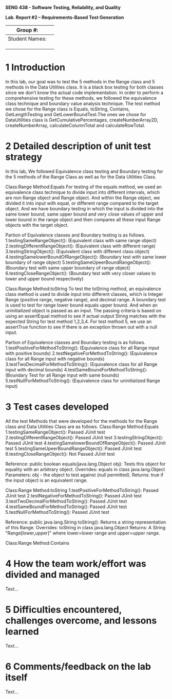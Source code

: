 **SENG 438 - Software Testing, Reliability, and Quality**

**Lab. Report \#2 – Requirements-Based Test Generation**

| Group \#:      |     |
| -------------- | --- |
| Student Names: |     |
|                |     |
|                |     |
|                |     |

# 1 Introduction

In this lab, our goal was to test the 5 methods in the Range class and 5 methods in the Data Utilities class. It is a black box testing for both classes since we don’t know the actual code implementation. In order to perform a comprehensive testing for these methods, we followed the equivalence class technique and boundary value analysis technique. The test method we chose for the Range class is Equals, toString, Contains, GetLengthTesting and GetLowerBoundTest.The ones we chose for DataUtilities class is GetCumulativePercentages, createNumberArray2D, createNumberArray, calculateColumnTotal and calculateRowTotal. 

# 2 Detailed description of unit test strategy
In this lab, We followed Equivalence class testing and Boundary testing for the 5 methods of the Range Class as well as for the Data Utilities Class.

Class:Range Method:Equals
For testing of the equals method, we used an equivalence class technique to divide input into different intervals, which are non Range object and Range object. And within the Range object, we divided it into input with equal, or different range compared to the target object. And we have boundary testing in which the input is divided into the same lower bound, same upper bound and very close values of upper and lower bound in the range object and then compares all these input Range objects with the target object.

Partion of Equivalence classes and Boundary testing is as follows.
1.testingSameRangeObject(): (Equivalent class with same range object) 
2.testingDifferentRangeObject():  (Equivalent class with different range)
3.testingStringObject(): (Equivalent class with different class object) 
4.testingSamelowerBoundOfRangeObject(): (Boundary test with same lower boundary of range object)
5.testingSameUpeerBoundRangeObject(): (Boundary test with same upper boundary of range object)
6.testingCloseRangeObject(): (Boundary test with very closer values to lower and upper bound respectively)

Class:Range Method:toString
To test the toString method, an equivalence class method is used to divide input into different classes, which is Integer Range (positive range, negative range), and decimal range. A boundary test is used to test for range lower bound equals upper bound. And when an uninitialized object is passed as an input. The passing criteria is based on using an assertEqual method to see if actual output String matches with the expected String for test method 1,2,3,4. For test method 5, we use an assertTrue function to see if there is an exception thrown out with a null input.

Partion of Equivalence classes and Boundary testing is as follows.
1.testPositiveForMethodToString(): (Equivalence class for all Range input with positive bounds)
2.testNegativeForMethodToString(): (Equivalence class for all Range input with negative bounds)
3.testTwoDecimalForMethodToString(): (Equivalence class for all Range input with decimal bounds)
4.testSameBoundForMethodToString(): (Boundary Test for all Range input with same bounds)
5.testNullForMethodToString(): (Equivalence class for uninitialized Range input) 



# 3 Test cases developed

All the test Methods that were developed for the methods for the Range class and Data Utilities Class are as follows.
Class:Range  Method:Equals 
1.testingSameRangeObject(): Passed JUnit test
2.testingDifferentRangeObject(): Passed JUnit test
3.testingStringObject(): Passed JUnit test
4.testingSamelowerBoundOfRangeObject(): Passed JUnit test
5.testingSameUpeerBoundRangeObject(): Passed JUnit test
6.testingCloseRangeObject(): Not Passed JUnit test

Reference: 
public boolean equals(java.lang.Object obj): Tests this object for equality with an arbitrary object.
Overrides: equals in class java.lang.Object
Parameters: obj - the object to test against (null permitted).
Returns: true if the input object is an equivalent range.

Class:Range Method:toString
1.testPositiveForMethodToString(): Passed JUnit test
2.testNegativeForMethodToString(): Passed JUnit test
3.testTwoDecimalForMethodToString(): Passed JUnit test
4.testSameBoundForMethodToString(): Passed JUnit test
5.testNullForMethodToString(): Passed JUnit test

Reference:
public java.lang.String toString(): Returns a string representation of this Range.
Overrides: toString in class java.lang.Object
Returns: A String "Range[lower,upper]" where lower=lower range and upper=upper range.

Class:Range Method:Contains


# 4 How the team work/effort was divided and managed

Text…

# 5 Difficulties encountered, challenges overcome, and lessons learned

Text…

# 6 Comments/feedback on the lab itself

Text…
